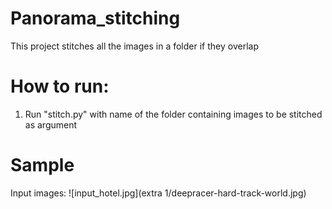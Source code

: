 # Panorama_stitching
This project stitches all the images in a folder if they overlap

# How to run:

1. Run "stitch.py" with name of the folder containing images to be stitched as argument

# Sample

Input images:
![input_hotel.jpg](extra 1/deepracer-hard-track-world.jpg)
